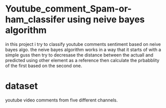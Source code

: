 # Youtube_comment_Spam-or-ham_classifer using neive bayes algorithm


in this project i try to classify youtube comments sentiment based on neive bayes algo.
the neive bayes algorithm works in a way that it starts of with a simple guss then try to decresase the distance between
the actuall and predicted using other element as a reference then calculate the prbabblity of the first based on 
the second one.


# dataset


youtube video comments from five different channels.
